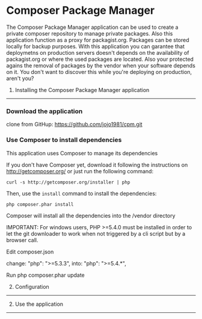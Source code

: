 Composer Package Manager
========================

The Composer Package Manager application can be used to create a private
composer repository to manage private packages. Also this application function
as a proxy for packagist.org. Packages can be stored locally for backup purposes.
With this application you can garantee that deploymetns on production servers doesn't
depends on the availability of packagist.org or where the used packages are located.
Also your protected agains the removal of packages by the vendor when your software depends
on it. You don't want to discover this while you're deploying on production, aren't you?


1) Installing the Composer Package Manager application
----------------------------------

### Download the application

clone from GitHup: https://github.com/jojo1981/cpm.git

### Use Composer to install dependencies

This application uses Composer to manage its dependencies

If you don't have Composer yet, download it following the instructions on
http://getcomposer.org/ or just run the following command:

    curl -s http://getcomposer.org/installer | php

Then, use the `install` command to install the dependencies:

    php composer.phar install

Composer will install all the dependencies into the /vendor directory

IMPORTANT: For windows users, PHP >=5.4.0 must be installed in order to let the git downloader to work
when not triggered by a cli script but by a browser call.

Edit composer.json

change: "php":                           ">=5.3.3",
into:   "php":                           ">=5.4.*",

Run php composer.phar update

2) Configuration
-------------------------------


2) Use the application
-------------------------------